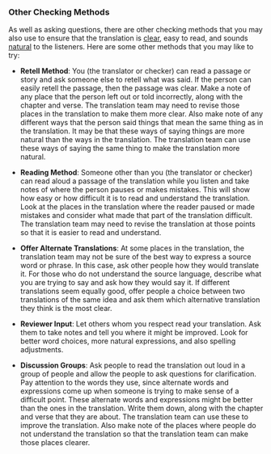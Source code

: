 
### Other Checking Methods

As well as asking questions, there are other checking methods that you may also use to ensure that the translation is [clear](../clear/01.md), easy to read, and sounds [natural](../natural/01.md) to the listeners. Here are some other methods that you may like to try:

* **Retell Method**:  You (the translator or checker) can read a passage or story and ask someone else to retell what was said. If the person can easily retell the passage, then the passage was clear. Make a note of any place that the person left out or told incorrectly, along with the chapter and verse. The translation team may need to revise those places in the translation to make them more clear. Also make note of any different ways that the person said things that mean the same thing as in the translation. It may be that these ways of saying things are more natural than the ways in the translation. The translation team can use these ways of saying the same thing to make the translation more natural.

* **Reading Method**: Someone other than you (the translator or checker) can read aloud a passage of the translation while you listen and take notes of where the person pauses or makes mistakes. This will show how easy or how difficult it is to read and understand the translation. Look at the places in the translation where the reader paused or made mistakes and consider what made that part of the translation difficult. The translation team may need to revise the translation at those points so that it is easier to read and understand.

* **Offer Alternate Translations**: At some places in the translation, the translation team may not be sure of the best way to express a source word or phrase. In this case, ask other people how they would translate it. For those who do not understand the source language, describe what you are trying to say and ask how they would say it. If different translations seem equally good, offer people a choice between two translations of the same idea and ask them which alternative translation they think is the most clear.

* **Reviewer Input**: Let others whom you respect read your translation. Ask them to take notes and tell you where it might be improved. Look for better word choices, more natural expressions, and also spelling adjustments.

* **Discussion Groups**: Ask people to read the translation out loud in a group of people and allow the people to ask questions for clarification. Pay attention to the words they use, since alternate words and expressions come up when someone is trying to make sense of a difficult point. These alternate words and expressions might be better than the ones in the translation. Write them down, along with the chapter and verse that they are about. The translation team can use these to improve the translation. Also make note of the places where people do not understand the translation so that the translation team can make those places clearer.

